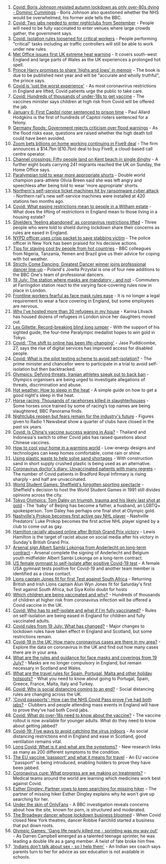 1. [Covid: Boris Johnson resisted autumn lockdown as only over-80s dying - Dominic Cummings](https://www.bbc.co.uk/news/uk-politics-57854811) - Boris Johnson also questioned whether the NHS would be overwhelmed, his former aide tells the BBC.
2. [Covid: Two jabs needed to enter nightclubs from September](https://www.bbc.co.uk/news/business-57893788) - People will need to be fully vaccinated to enter venues where large crowds gather, the government says.
3. [Covid: Isolation rules loosened for critical workers](https://www.bbc.co.uk/news/uk-57894392) - People performing "critical" tasks including air traffic controllers will still be able to work under new rules.
4. [Met Office issues first UK extreme heat warning](https://www.bbc.co.uk/news/uk-57893385) - It covers south-west England and large parts of Wales as the UK experiences a prolonged hot spell.
5. [Prince Harry promises to share 'highs and lows' in memoir](https://www.bbc.co.uk/news/uk-57896088) - The book is due to be published next year and will be "accurate and wholly truthful", the prince says.
6. [Covid is 'just the worst experience'](https://www.bbc.co.uk/news/uk-57894916) - As most coronavrirus restrictions in England are lifted, Covid patients urge the public to take care.
7. [Covid: Hundreds of thousands of under-18s to get vaccine](https://www.bbc.co.uk/news/health-57885845) - The vaccines minister says children at high risk from Covid will be offered the jab.
8. [January 6: First Capitol rioter sentenced to prison time](https://www.bbc.co.uk/news/world-us-canada-57890937) - Paul Allard Hodgkins is the first of hundreds of Capitol rioters sentenced for a felony.
9. [Germany floods: Government rejects criticism over flood warnings](https://www.bbc.co.uk/news/world-europe-57890650) - As the flood risks ease, questions are raised whether the high death toll could have been avoided.
10. [Zoom bets billions on home working continuing in Five9 deal](https://www.bbc.co.uk/news/business-57893155) - The firm announces a $14.7bn (£10.7bn) deal to buy Five9, a cloud-based call centre operator.
11. [Channel crossings: Fifty people land on Kent beach in single dinghy](https://www.bbc.co.uk/news/uk-england-kent-57888389) - A further eight boats carrying 241 migrants reached the UK on Sunday, the Home Office says.
12. [Paralympian told to wear more appropriate shorts](https://www.bbc.co.uk/sport/disability-sport/57887715) - Double world champion para-athlete Olivia Breen said she was left angry and speechless after being told to wear 'more appropriate' shorts.
13. [Northern's self-service ticket machines hit by ransomware cyber attack](https://www.bbc.co.uk/news/uk-england-57892711) - Northern rail's new self-service machines were installed at 420 stations two months ago.
14. [Covid: What easing restrictions mean to people in a Witham estate](https://www.bbc.co.uk/news/uk-england-essex-57861593) - What does the lifting of restrictions in England mean to those living in a housing estate?
15. [Shielders 'feeling abandoned' as coronavirus restrictions lifted](https://www.bbc.co.uk/news/uk-57894885) - Three people who were told to shield during lockdown share their concerns as rules are eased in England.
16. [NYPD officer uses crisp packet to save stabbing victim](https://www.bbc.co.uk/news/world-us-canada-57885400) - The police officer in New York has been praised for his decisive actions.
17. [Tips for staying cool by people from hot countries](https://www.bbc.co.uk/news/uk-40345702) - BBC colleagues from Nigeria, Tanzania, Yemen and Brazil give us their advice for coping with hot weather.
18. [Strictly Come Dancing: Greatest Dancer winner joins professional dancer line-up](https://www.bbc.co.uk/news/entertainment-arts-57887945) - Poland's Jowita Przystal is one of four new additions to the BBC One's team of professional dancers.
19. [19 July: The station where masks are mandatory - and not](https://www.bbc.co.uk/news/uk-england-london-57886933) - Commuters at Farringdon station react to the varying face-covering rules now in place in London.
20. [Frontline workers fearful as face mask rules ease](https://www.bbc.co.uk/news/business-57862362) - It is no longer a legal requirement to wear a face covering in England, but some employees are nervous.
21. [Why I've hosted more than 30 refugees in my house](https://www.bbc.co.uk/news/uk-57867521) - Karina Litvack has housed dozens of refugees in London since her daughters moved out.
22. [Lex Gillette: Record-breaking blind long jumper](https://www.bbc.co.uk/news/disability-57851104) - With the support of his sighted guide, the four-time Paralympic medallist hopes to win gold in Tokyo.
23. [Covid: 'The shift to online has been life-changing'](https://www.bbc.co.uk/news/uk-england-nottinghamshire-57672036) - Jase Puddicombe, 27, says the rise of digital services has improved access for disabled people.
24. [Covid: What is the pilot testing scheme to avoid self-isolation?](https://www.bbc.co.uk/news/health-57887490) - The prime minister and chancellor were to participate in a trial to avoid self-isolation but then backtracked.
25. [Olympics: Defying threats, Iranian athletes speak out to back ban](https://www.bbc.co.uk/news/world-middle-east-57839521) - Olympics organisers are being urged to investigate allegations of threats, discrimination and abuse.
26. [Hot weather: How to sleep in the heat](https://www.bbc.co.uk/news/health-49072212) - A simple guide on how to get a good night's sleep in the heat.
27. [Horse racing: Thousands of racehorses killed in slaughterhouses](https://www.bbc.co.uk/news/uk-57881979) - Some horses once trained by some of racing’s top names are being slaughtered, BBC Panorama finds.
28. [Nightclubs reopen but fears remain for the industry's future](https://www.bbc.co.uk/news/newsbeat-57867865) - Figures given to Radio 1 Newsbeat show a quarter of clubs have closed in the past six years.
29. [Covid: Is China's vaccine success waning in Asia?](https://www.bbc.co.uk/news/world-asia-57845644) - Thailand and Indonesia's switch to other Covid jabs has raised questions about Chinese vaccines.
30. [How to cool your home in a warming world](https://www.bbc.co.uk/news/technology-57467776) - Low-energy designs and technologies can keep homes comfortable, come rain or shine.
31. [Using plastic waste to help solve sand shortages](https://www.bbc.co.uk/news/business-57832425) - With construction sand in short supply crushed plastic is being used as an alternative.
32. [Coronavirus doctor's diary: Unvaccinated patients with many regrets](https://www.bbc.co.uk/news/stories-57866661) - The number of Covid patients in Bradford Royal Infirmary is rising sharply - and half are unvaccinated.
33. [World Student Games: Sheffield's forgotten sporting spectacle](https://www.bbc.co.uk/news/uk-england-south-yorkshire-57837682) - Sheffield's decision to host the World Student Games in 1991 still divides opinions across the city.
34. [Tokyo Olympics: Tom Daley on triumph, trauma and his likely last shot at gold](https://www.bbc.co.uk/sport/olympics/57817424) - The 'baby' of Beijing has become a father, a husband, an LGBTQ+ spokesperson. Tom Daley has perhaps one final shot at Olympic gold.
35. [Nashville's Prokop becomes first active gay NHL player](https://www.bbc.co.uk/sport/ice-hockey/57896527) - Nashville Predators' Luke Prokop becomes the first active NHL player signed by a club to come out as gay.
36. [Hamilton racially abused online after British Grand Prix victory](https://www.bbc.co.uk/sport/formula1/57885011) - Lewis Hamilton is the target of racist abuse on social media after his victory in Sunday's British Grand Prix.
37. [Arsenal sign Albert Sambi Lokonga from Anderlecht on long-term contract](https://www.bbc.co.uk/sport/football/57893045) - Arsenal complete the signing of Anderlecht and Belgium youth midfielder Albert Sambi Lokonga on a long-term contract.
38. [US female gymnast to self-isolate after positive Covid-19 test](https://www.bbc.co.uk/sport/olympics/57888745) - A female USA gymnast tests positive for Covid-19 and another team member is identified as a close contact.
39. [Lions captain Jones fit for first Test against South Africa](https://www.bbc.co.uk/sport/rugby-union/57888115) - Returning British and Irish Lions captain Alun Wyn Jones fit for Saturday's first Test against South Africa, but Siya Kolisi doubt for hosts
40. [Which children are being vaccinated and why?](https://www.bbc.co.uk/news/health-57888429) - Hundreds of thousands of children at higher risk from coronavirus infection will be offered a Covid vaccine in the UK.
41. [Covid: Who has to self-isolate and what if I'm fully vaccinated?](https://www.bbc.co.uk/news/explainers-54239922) - Rules on self-isolation are being eased in England for children and fully vaccinated adults.
42. [Covid rules from 19 July: What has changed?](https://www.bbc.co.uk/news/explainers-52530518) - Major changes to lockdown rules have taken effect in England and Scotland, but some restrictions remain.
43. [Covid-19 in the UK: How many coronavirus cases are there in my area?](https://www.bbc.co.uk/news/uk-51768274) - Explore the data on coronavirus in the UK and find out how many cases there are in your area.
44. [What are the rules and guidance for face masks and coverings from 19 July?](https://www.bbc.co.uk/news/health-51205344) - Masks are no longer compulsory in England, but remain necessary in Scotland and Wales.
45. [What are the travel rules for Spain, Portugal, Malta and other holiday hotspots?](https://www.bbc.co.uk/news/explainers-56997931) - What you need to know about going to Portugal, Spain, Greece, France, Malta, Italy and Turkey.
46. [Covid: Why is social distancing coming to an end?](https://www.bbc.co.uk/news/uk-51506729) - Social distancing rules are changing across the UK.
47. ['Covid passports': How can the NHS Covid Pass prove I've had both jabs?](https://www.bbc.co.uk/news/explainers-55718553) - Clubbers and people attending mass events in England will have to prove they've had both Covid jabs.
48. [Covid: What do over-18s need to know about the vaccine?](https://www.bbc.co.uk/news/health-57273875) - The vaccine rollout is now available for younger adults. What do they need to know about getting jabbed?
49. [Covid-19: Five ways to avoid catching the virus indoors](https://www.bbc.co.uk/news/explainers-53917432) - As social distancing restrictions end in England and ease in Scotland, good ventilation remains vital.
50. [Long Covid: What is it and what are the symptoms?](https://www.bbc.co.uk/news/health-57833394) - New research links as many as 200 different symptoms to the condition.
51. [The EU vaccine 'passport' and what it means for travel](https://www.bbc.co.uk/news/explainers-57665765) - An EU vaccine "passport" is being introduced, enabling holders to prove they have been jabbed.
52. [Coronavirus cure: What progress are we making on treatments?](https://www.bbc.co.uk/news/health-52354520) - Medical teams around the world are learning which medicines work best against Covid.
53. [Esther Dingley: Partner vows to keep searching for missing hiker](https://www.bbc.co.uk/news/uk-england-tyne-57818035) - The partner of missing hiker Esther Dingley explains why he won't give up searching for her.
54. [Under the skin of OnlyFans](https://www.bbc.co.uk/news/uk-57269939) - A BBC investigation reveals concerns about how the site, known for porn, is structured and moderated.
55. [The Broadway dancer whose lockdown business bloomed](https://www.bbc.co.uk/news/stories-57840115) - When Covid closed New York theatres, dancer Robbie Fairchild started a business that put down roots.
56. [Olympic Games: 'Gang life nearly killed me - sprinting was my way out'](https://www.bbc.co.uk/sport/athletics/57656659) - As Darren Campbell emerged as a talented teenage sprinter, he was leading a double life as a gang member. A twist of fate broke him free.
57. ['Indians don't talk about sex - so I help them'](https://www.bbc.co.uk/news/stories-56838660) - An Indian sex coach says parents turn to her for advice as sex education is not available in schools.
